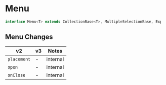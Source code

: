 # Menu

```typescript
interface Menu<T> extends CollectionBase<T>, MultipleSelectionBase, Expandable {}
```

## Menu Changes
| v2          | v3 | Notes    |
| ----------- | -- | -------- |
| `placement` | -  | internal |
| `open`      | -  | internal |
| `onClose`   | -  | internal |

